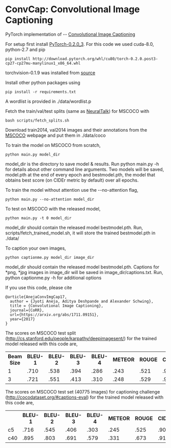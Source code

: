 # ConvCap: Convolutional Image Captioning

PyTorch implementation of -- [Convolutional Image Captioning](https://arxiv.org/abs/1711.09151)                 

For setup first install [PyTorch-0.2.0_3](http://pytorch.org/). For this code we used cuda-8.0, 
python-2.7 and pip

```
pip install http://download.pytorch.org/whl/cu80/torch-0.2.0.post3-cp27-cp27mu-manylinux1_x86_64.whl 
```

torchvision-0.1.9 was installed from [source](https://github.com/pytorch/vision/releases)

Install other python packages using 

```
pip install -r requirements.txt
```

A wordlist is provided in ./data/wordlist.p

Fetch the train/val/test splits (same as [NeuralTalk](http://cs.stanford.edu/people/karpathy/deepimagesent/)) 
for MSCOCO with

```
bash scripts/fetch_splits.sh
```

Download train2014, val2014 images and their annotations from the [MSCOCO](http://cocodataset.org/#download) 
webpage and put them in ./data/coco
 
To train the model on MSCOCO from scratch,

```
python main.py model_dir
```

model_dir is the directory to save model & results. Run python main.py -h for details about other
command line arguments. Two models will be saved, model.pth at the end of every epoch and 
bestmodel.pth, the model that obtains best score (on CIDEr metric by default) over all epochs. 
 
To train the model without attention use the --no-attention flag,

```
python main.py --no-attention model_dir
```

To test on MSCOCO with the released model,

```
python main.py -t 0 model_dir
```

model_dir should contain the released model bestmodel.pth. Run, scripts/fetch_trained_model.sh, 
it will store the trained bestmodel.pth in ./data/

To caption your own images,

```
python captionme.py model_dir image_dir
```

model_dir should contain the released model bestmodel.pth. Captions for *png, *jpg images in
image_dir will be saved in image_dir/captions.txt. Run, python captionme.py -h for additional
options 


If you use this code, please cite
                                                                                                    
```
@article{AnejaConvImgCap17,                                                                  
  author = {Jyoti Aneja, Aditya Deshpande and Alexander Schwing},          
  title = {Convolutional Image Captioning},                                                    
  journal={CoRR},                                              
  url={https://arxiv.org/abs/1711.09151},                                                           
  year={2017}                                                                                       
} 
```

The scores on MSCOCO test split (http://cs.stanford.edu/people/karpathy/deepimagesent/) for the 
trained model released with this code are,

<table>

<tr>
<th> Beam Size</th>
<th> BLEU-1</th>
<th> BLEU-2</th>
<th> BLEU-3</th>
<th> BLEU-4</th>
<th> METEOR</th>
<th> ROUGE</th>
<th> CIDEr</th>
</tr>

<tr>
<td> 1 </td>
<td> .710 </td>
<td> .538 </td>
<td> .394</td>
<td> .286</td>
<td> .243</td>
<td> .521</td>
<td> .902</td>
</tr>

<tr>
<td> 3 </td>
<td> .721</td>
<td> .551</td>
<td> .413</td>
<td> .310</td>
<td> .248</td>
<td> .529</td>
<td> .946</td>
</tr>

</table>

The scores on MSCOCO test set (40775 images) for captioning challenge 
(http://cocodataset.org/#captions-eval) for the trained model released with this code are,

<table>

<tr>
<th>  </th>
<th> BLEU-1</th>
<th> BLEU-2</th>
<th> BLEU-3</th>
<th> BLEU-4</th>
<th> METEOR</th>
<th> ROUGE</th>
<th> CIDEr</th>
</tr>

<tr>
<td> c5 </td>
<td> .716 </td>
<td> .545 </td>
<td> .406 </td>
<td> .303 </td>
<td> .245 </td>
<td> .525 </td>
<td> .906 </td>
</tr>

<tr>
<td> c40 </td>
<td> .895 </td>
<td> .803 </td>
<td> .691 </td>
<td> .579 </td>
<td> .331 </td>
<td> .673 </td>
<td> .914 </td>
</tr>

</table>


